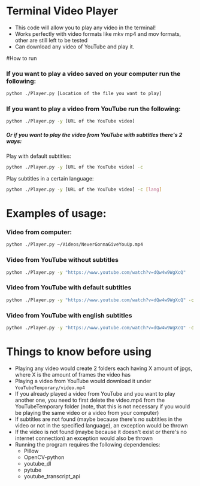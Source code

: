 # Terminal Video Player

- This code will allow you to play any video in the terminal!
- Works perfectly with video formats like mkv mp4 and mov formats, other are still left to be tested
- Can download any video of YouTube and play it.

#How to run

### If you want to play a video saved on your computer run the following:
```bash
python ./Player.py [Location of the file you want to play]
```
### If you want to play a video from YouTube run the following:

```bash
python ./Player.py -y [URL of the YouTube video]
```

##### Or if you want to play the video from YouTube with subtitles there's 2 ways:

Play with default subtitles:
```bash
python ./Player.py -y [URL of the YouTube video] -c
```
Play subtitles in a certain language:
```bash
python ./Player.py -y [URL of the YouTube video] -c [lang]
```

# Examples of usage:

### Video from computer:
```bash
python ./Player.py ~/Videos/NeverGonnaGiveYouUp.mp4
```
### Video from YouTube without subtitles
```bash
python ./Player.py -y "https://www.youtube.com/watch?v=dQw4w9WgXcQ"
```
### Video from YouTube with default subtitles
```bash
python ./Player.py -y "https://www.youtube.com/watch?v=dQw4w9WgXcQ" -c
```
### Video from YouTube with english subtitles
```bash
python ./Player.py -y "https://www.youtube.com/watch?v=dQw4w9WgXcQ" -c en
```

# Things to know before using

- Playing any video would create 2 folders each having X amount of jpgs, where X is the amount of frames the video has 
- Playing a video from YouTube would download it under ``` YouTubeTemporary/video.mp4 ```
- If you already played a video from YouTube and you want to play another one, you need to first delete the video.mp4 from the YouTubeTemporary folder (note, that this is not necessary if you would be playing the same video or a video from your computer)
- If subtitles are not found (maybe because there's no subtitles in the video or not in the specified language), an exception would be thrown
- If the video is not found (maybe because it doesn't exist or there's no internet connection) an exception would also be thrown 
- Running the program requires the following dependencies:
  - Pillow
  - OpenCV-python
  - youtube_dl
  - pytube
  - youtube_transcript_api